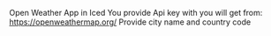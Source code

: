 Open Weather App in Iced
You provide Api key with you will get from: https://openweathermap.org/
Provide city name and country code